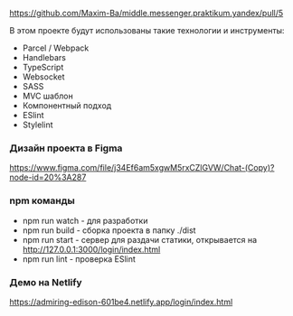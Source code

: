 https://github.com/Maxim-Ba/middle.messenger.praktikum.yandex/pull/5

В этом проекте будут использованы такие технологии и инструменты:

- Parcel / Webpack
- Handlebars
- TypeScript
- Websocket
- SASS
- MVC шаблон
- Компонентный подход
- ESlint
- Stylelint

### Дизайн проекта в Figma

https://www.figma.com/file/j34Ef6am5xgwM5rxCZlGVW/Chat-(Copy)?node-id=20%3A287

### npm команды

- npm run watch - для разработки
- npm run build - сборка проекта в папку ./dist
- npm run start - сервер для раздачи статики, открывается на http://127.0.0.1:3000/login/index.html
- npm run lint - проверка ESlint

### Демо на Netlify

https://admiring-edison-601be4.netlify.app/login/index.html
